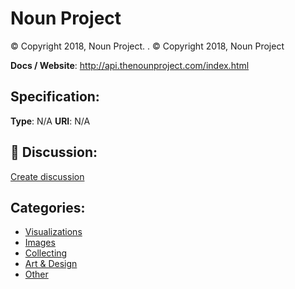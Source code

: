 # Noun Project


© Copyright 2018, Noun Project. . © Copyright 2018, Noun Project

**Docs / Website**: http://api.thenounproject.com/index.html

## Specification:
**Type**:  N/A 
**URI**:  N/A 

## 💬 Discussion:
[Create discussion](link)

## Categories:
- [Visualizations](https://github.com/apis-list/apis-list#visualizations)
- [Images](https://github.com/apis-list/apis-list#images)
- [Collecting](https://github.com/apis-list/apis-list#collecting)
- [Art & Design](https://github.com/apis-list/apis-list#art-and-design)
- [Other](https://github.com/apis-list/apis-list#other)





